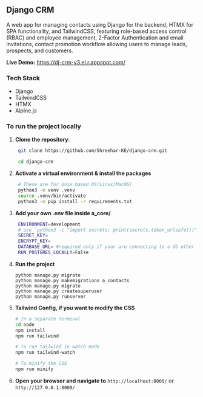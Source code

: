 ## Django CRM
A web app for managing contacts using Django for the backend, HTMX for SPA functionality, and TailwindCSS, featuring role-based access control (RBAC) and employee management, 2-Factor Authentication and email invitations, contact promotion workflow allowing users to manage leads, prospects, and customers.

**Live Demo:** https://dj-crm-v3.el.r.appspot.com/

### Tech Stack
- Django
- TailwindCSS
- HTMX
- Alpine.js

### To run the project locally
1. **Clone the repository**:
   ```bash
    git clone https://github.com/Shreehar-KE/django-crm.git

    cd django-crm
   ```
2. **Activate a virtual environment & install the packages**
   ```bash
    # These are for Unix based OS(Linux/MacOS)
    python3 -m venv .venv
    source .venv/bin/activate
    python3 -m pip install -r requirements.txt
   ```
3. **Add your own .env file inside a_core/**
   ```bash
    ENVIRONMENT=development
    # use `python3 -c "import secrets; print(secrets.token_urlsafe())"` in the terminal for the keys
    SECRET_KEY=
    ENCRYPT_KEY=
    DATABASE_URL= #required only if your are connecting to a db other than db.sqlite3
    RUN_POSTGRES_LOCALLY=False
   ```
4. **Run the project**
   ```
   python manage.py migrate
   python manage.py makemigrations a_contacts
   python manage.py migrate
   python manage.py createsuperuser
   python manage.py runserver
   ```
5. **Tailwind Config, if you want to modify the CSS**
   ```bash
   # In a separate terminal
   cd node
   npm install
   npm run tailwind
   
   # To run tailwind in watch mode
   npm run tailwind-watch

   # To minify the CSS
   npm run minify
   ```
6. **Open your browser and navigate to** ``http://localhost:8000/`` or ``http://127.0.0.1:8000/``
